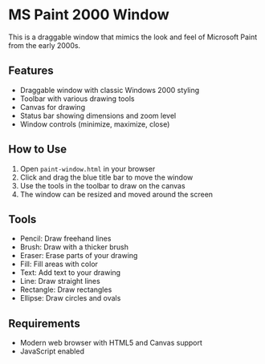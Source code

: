 # MS Paint 2000 Window

This is a draggable window that mimics the look and feel of Microsoft Paint from the early 2000s.

## Features

- Draggable window with classic Windows 2000 styling
- Toolbar with various drawing tools
- Canvas for drawing
- Status bar showing dimensions and zoom level
- Window controls (minimize, maximize, close)

## How to Use

1. Open `paint-window.html` in your browser
2. Click and drag the blue title bar to move the window
3. Use the tools in the toolbar to draw on the canvas
4. The window can be resized and moved around the screen

## Tools

- Pencil: Draw freehand lines
- Brush: Draw with a thicker brush
- Eraser: Erase parts of your drawing
- Fill: Fill areas with color
- Text: Add text to your drawing
- Line: Draw straight lines
- Rectangle: Draw rectangles
- Ellipse: Draw circles and ovals

## Requirements

- Modern web browser with HTML5 and Canvas support
- JavaScript enabled 